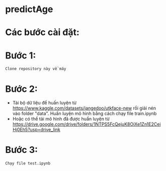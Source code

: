 # predictAge
# Các bước cài đặt:
# Bước 1:
    Clone repository này về máy
# Bước 2:
- Tải bộ dữ liệu để huấn luyện từ https://www.kaggle.com/datasets/jangedoo/utkface-new rồi giải nén vào folder "data". Huấn luyện mô hình bằng cách chạy file train.ipynb 
- Hoặc có thể tải mô hình đã được huẩn luyện từ https://drive.google.com/drive/folders/1NTPS5FcQejuK8OiXe1Zn1E2CeiHj0Eh5?usp=drive_link
# Bước 3:
    Chạy file test.ipynb


